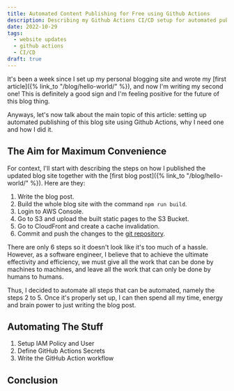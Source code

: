 ```yaml
---
title: Automated Content Publishing for Free using Github Actions
description: Describing my Github Actions CI/CD setup for automated publishing on my personal blogging site.
date: 2022-10-29
tags:
  - website updates
  - github actions
  - CI/CD
draft: true
---
```


It's been a week since I set up my personal blogging site and wrote my [first article]({% link_to "/blog/hello-world/" %}), and now I'm writing my second one! This is definitely a good sign and I'm feeling positive for the future of this blog thing.

Anyways, let's now talk about the main topic of this article: setting up automated publishing of this blog site using Github Actions, why I need one and how I did it.

## The Aim for Maximum Convenience

For context, I'll start with describing the steps on how I published the updated blog site together with the [first blog post]({% link_to "/blog/hello-world/" %}). Here are they:

1. Write the blog post.
2. Build the whole blog site with the command `npm run build`.
3. Login to AWS Console.
4. Go to S3 and upload the built static pages to the S3 Bucket.
5. Go to CloudFront and create a cache invalidation.
6. Commit and push the changes to the [git repository](https://github.com/andyautida14/personal-website).

There are only 6 steps so it doesn't look like it's too much of a hassle. However, as a software engineer, I believe that to achieve the ultimate effectivity and efficiency, we must give all the work that can be done by machines to machines, and leave all the work that can only be done by humans to humans.

Thus, I decided to automate all steps that can be automated, namely the steps 2 to 5. Once it's properly set up, I can then spend all my time, energy and brain power to just writing the blog post.

## Automating The Stuff

1. Setup IAM Policy and User
2. Define GitHub Actions Secrets
3. Write the GitHub Action workflow

## Conclusion